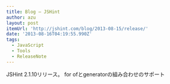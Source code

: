 ```yaml
---
title: Blog — JSHint
author: azu
layout: post
itemUrl: 'http://jshint.com/blog/2013-08-15/release/'
date: '2013-08-16T04:19:55.990Z'
tags:
  - JavaScript
  - Tools
  - ReleaseNote
---
```

JSHint 2.1.10リリース。
for ofとgeneratorの組み合わせのサポート
